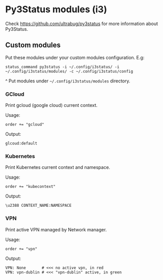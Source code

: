 # Py3Status modules (i3)

Check https://github.com/ultrabug/py3status for more information about Py3Status.

## Custom modules

Put these modules under your custom modules configuration. E.g:

```
status_command py3status -i ~/.config/i3status/ -i ~/.config/i3status/modules/ -c ~/.config/i3status/config
```

^ Put modules under ``~/.config/i3status/modules`` directory.

### GCloud

Print gcloud (google cloud) current context.

Usage:

```
order += "gcloud"
```

Output:

```
glcoud:default
```

### Kubernetes

Print Kubernetes current context and namespace.

Usage:

```
order += "kubecontext"
```

Output:

```
\u2388 CONTEXT_NAME:NAMESPACE
```

### VPN

Print active VPN managed by Network manager.

Usage:

```
order += "vpn"
```

Output:

```
VPN: None       # <<< no active vpn, in red
VPN: vpn-dublin # <<< "vpn-dublin" active, in green
```
